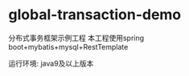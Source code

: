# global-transaction-demo
分布式事务框架示例工程
本工程使用spring boot+mybatis+mysql+RestTemplate

运行环境: java9及以上版本
